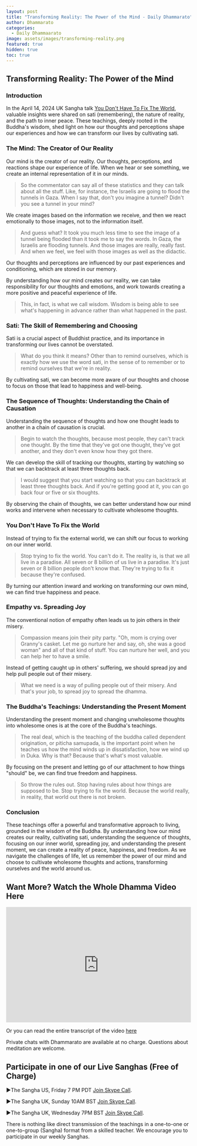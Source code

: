 ```yaml
---
layout: post
title: "Transforming Reality: The Power of the Mind - Daily Dhammarato"
author: Dhammarato
categories:
  - Daily Dhammaarato
image: assets/images/transforming-reality.png
featured: true
hidden: true
toc: true
---
```



## Transforming Reality: The Power of the Mind

### Introduction
In the April 14, 2024 UK Sangha talk [You Don't Have To Fix The World](https://dhammarato.com/you-dont-have-to-fix-the-world-sangha-uk-210-04-14-24-SMALigFMRxM/), valuable insights were shared on sati (remembering), the nature of reality, and the path to inner peace. These teachings, deeply rooted in the Buddha's wisdom, shed light on how our thoughts and perceptions shape our experiences and how we can transform our lives by cultivating sati.

### The Mind: The Creator of Our Reality
Our mind is the creator of our reality. Our thoughts, perceptions, and reactions shape our experience of life. When we hear or see something, we create an internal representation of it in our minds.

> So the commentator can say all of these statistics and they can talk about all the stuff. Like, for instance, the Israelis are going to flood the tunnels in Gaza. When I say that, don't you imagine a tunnel? Didn't you see a tunnel in your mind?

We create images based on the information we receive, and then we react emotionally to those images, not to the information itself.

> And guess what? It took you much less time to see the image of a tunnel being flooded than it took me to say the words. In Gaza, the Israelis are flooding tunnels. And those images are really, really fast. And when we feel, we feel with those images as well as the didactic.

Our thoughts and perceptions are influenced by our past experiences and conditioning, which are stored in our memory.

By understanding how our mind creates our reality, we can take responsibility for our thoughts and emotions, and work towards creating a more positive and peaceful experience of life.

> This, in fact, is what we call wisdom. Wisdom is being able to see what's happening in advance rather than what happened in the past.

### Sati: The Skill of Remembering and Choosing
Sati is a crucial aspect of Buddhist practice, and its importance in transforming our lives cannot be overstated.

> What do you think it means? Other than to remind ourselves, which is exactly how we use the word sati, in the sense of to remember or to remind ourselves that we're in reality.

By cultivating sati, we can become more aware of our thoughts and choose to focus on those that lead to happiness and well-being.

### The Sequence of Thoughts: Understanding the Chain of Causation
Understanding the sequence of thoughts and how one thought leads to another in a chain of causation is crucial.

> Begin to watch the thoughts, because most people, they can't track one thought. By the time that they've got one thought, they've got another, and they don't even know how they got there.

We can develop the skill of tracking our thoughts, starting by watching so that we can backtrack at least three thoughts back.

> I would suggest that you start watching so that you can backtrack at least three thoughts back. And if you're getting good at it, you can go back four or five or six thoughts.

By observing the chain of thoughts, we can better understand how our mind works and intervene when necessary to cultivate wholesome thoughts.

### You Don't Have To Fix the World
Instead of trying to fix the external world, we can shift our focus to working on our inner world.

> Stop trying to fix the world. You can't do it. The reality is, is that we all live in a paradise. All seven or 8 billion of us live in a paradise. It's just seven or 8 billion people don't know that. They're trying to fix it because they're confused.

By turning our attention inward and working on transforming our own mind, we can find true happiness and peace.

### Empathy vs. Spreading Joy
The conventional notion of empathy often leads us to join others in their misery.

> Compassion means join their pity party. "Oh, mom is crying over Granny's casket. Let me go nurture her and say, oh, she was a good woman" and all of that kind of stuff. You can nurture her well, and you can help her to have a smile.

Instead of getting caught up in others' suffering, we should spread joy and help pull people out of their misery.

> What we need is a way of pulling people out of their misery. And that's your job, to spread joy to spread the dhamma.

### The Buddha's Teachings: Understanding the Present Moment
Understanding the present moment and changing unwholesome thoughts into wholesome ones is at the core of the Buddha's teachings.

> The real deal, which is the teaching of the buddha called dependent origination, or piticha samupada, is the important point when he teaches us how the mind winds up in dissatisfaction, how we wind up in Duka. Why is that? Because that's what's most valuable.

By focusing on the present and letting go of our attachment to how things "should" be, we can find true freedom and happiness.

> So throw the rules out. Stop having rules about how things are supposed to be. Stop trying to fix the world. Because the world really, in reality, that world out there is not broken.

### Conclusion
These teachings offer a powerful and transformative approach to living, grounded in the wisdom of the Buddha. By understanding how our mind creates our reality, cultivating sati, understanding the sequence of thoughts, focusing on our inner world, spreading joy, and understanding the present moment, we can create a reality of peace, happiness, and freedom. As we navigate the challenges of life, let us remember the power of our mind and choose to cultivate wholesome thoughts and actions, transforming ourselves and the world around us.


## Want More?  Watch the Whole Dhamma Video Here

<p><iframe style="width:100%;" height="315" src="https://www.youtube.com/embed/SMALigFMRxM?rel=0&amp;showinfo=0" frameborder="0" allowfullscreen></iframe></p>

Or you can read the entire transcript of the video [here](https://dhammarato.com/you-dont-have-to-fix-the-world-sangha-uk-210-04-14-24-SMALigFMRxM/)


Private chats with Dhammarato are available at no charge. Questions about meditation are welcome.


## Participate in one of our Live Sanghas (Free of Charge)

<p>►The Sangha US, Friday 7 PM PDT <a href="https://join.skype.com/uyYzUwJ3e3TO">Join Skype Call</a>.</p>

<p>►The Sangha UK, Sunday 10AM BST <a href="https://join.skype.com/w6nFHnra6vdh">Join Skype Call</a>.</p>

<p>►The Sangha UK, Wednesday 7PM BST <a href="https://join.skype.com/w6nFHnra6vdh">Join Skype Call</a>.</p>

There is nothing like direct transmission of the teachings in a one-to-one or one-to-group (Sangha) format from a skilled teacher.   We encourage you to participate in our weekly Sanghas.

